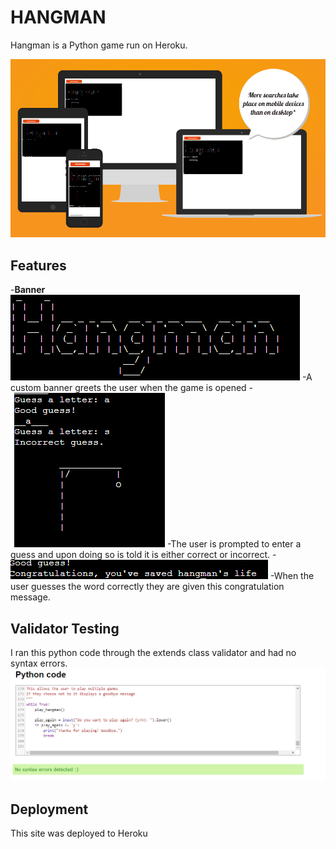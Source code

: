 # HANGMAN

Hangman is a Python game run on Heroku.

![Screenshot of Am I Responsive website](/assets/images/responsive.png)


## Features
-__Banner__
![Screenshot of Banner](/assets/images/banner.png)
-A custom banner greets the user when the game is opened
-![Screenshot of Hangman guesses](/assets/images/ghangamn1.png)
-The user is prompted to enter a guess and upon doing so is told it is either correct or incorrect.
-![Screenshot of congratulation message](/assets/images/grats.png)
-When the user guesses the word correctly they are given this congratulation message.

## Validator Testing
I ran this python code through the extends class validator and had no syntax errors.
![Screenshot of validator](/assets/images/good-code.png)

## Deployment
This site was deployed to Heroku